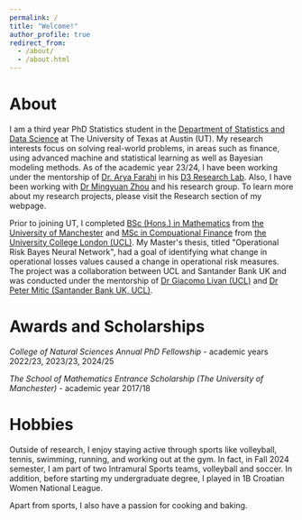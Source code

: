 ```yaml
---
permalink: /
title: "Welcome!"
author_profile: true
redirect_from: 
  - /about/
  - /about.html
---
```


About
====
I am a third year PhD Statistics student in the [Department of Statistics and Data Science](https://stat.utexas.edu/directory/nevena-gligic) at The University of Texas at Austin (UT).
My research interests focus on solving real-world problems, in areas such as finance, using advanced machine and statistical learning as well as Bayesian modeling methods.
As of the academic year 23/24, I have been working under the mentorship of [Dr. Arya Farahi](https://afarahi.github.io/Our-Team.html) in his [D3 Research Lab](https://afarahi.github.io).
Also, I have been working with [Dr Mingyuan Zhou](https://mingyuanzhou.github.io) and his research group.
To learn more about my research projects, please visit the Research section of my webpage.

Prior to joining UT, I completed [BSc (Hons.) in Mathematics](https://www.maths.manchester.ac.uk) from [the University of Manchester](https://www.manchester.ac.uk) and [MSc in Compuational Finance](https://www.ucl.ac.uk/computer-science/) from [the University College London (UCL)](https://www.ucl.ac.uk). My Master's thesis, titled "Operational Risk Bayes Neural Network", had a goal of identifying what change in operational losses values caused a change in operational risk measures. The project was a collaboration between UCL and Santander Bank UK and was conducted under the mentorship of [Dr Giacomo Livan (UCL)](https://sites.google.com/site/giacomolivan) and [Dr Peter Mitic (Santander Bank UK, UCL)](https://profiles.ucl.ac.uk/60055-peter-mitic).

Awards and Scholarships
====
*College of Natural Sciences Annual PhD Fellowship* - academic years 2022/23, 2023/23, 2024/25 

*The School of Mathematics Entrance Scholarship (The University of Manchester)* - academic year 2017/18

Hobbies
====
Outside of research, I enjoy staying active through sports like volleyball, tennis, swimming, running, and working out at the gym. In fact, in Fall 2024 semester, I am part of two Intramural Sports teams, volleyball and soccer. In addition, before starting my undergraduate degree, I played in 1B Croatian Women National League. 

Apart from sports, I also have a passion for cooking and baking.

